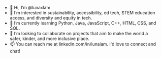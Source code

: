 - 👋 Hi, I’m @lunaxlam
- 👀 I’m interested in sustainability, accessibility, ed tech, STEM education access, and diversity and equity in tech.
- 🌱 I’m currently learning Python, Java, JavaScript, C++, HTML, CSS, and SQL.
- 💞️ I’m looking to collaborate on projects that aim to make the world a safer, kinder, and more inclusive place. 
- 📫 You can reach me at linkedin.com/in/lunalam. I'd love to connect and chat!

<!---
lunaxlam/lunaxlam is a ✨ special ✨ repository because its `README.md` (this file) appears on your GitHub profile.
You can click the Preview link to take a look at your changes.
--->
